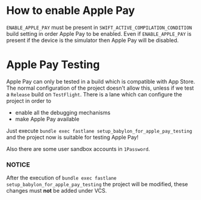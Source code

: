# How to enable Apple Pay

`ENABLE_APPLE_PAY` must be present in `SWIFT_ACTIVE_COMPILATION_CONDITION` build setting in order Apple Pay to be enabled.
Even if `ENABLE_APPLE_PAY` is present if the device is the simulator then Apple Pay will be disabled.

# Apple Pay Testing

Apple Pay can only be tested in a build which is compatible with App Store.
The normal configuration of the project doesn't allow this, unless if we test a `Release` build on `TestFlight`.
There is a lane which can configure the project in order to 
- enable all the debugging mechanisms
- make Apple Pay available

Just execute `bundle exec fastlane setup_babylon_for_apple_pay_testing` and the project now is suitable for testing Apple Pay!

Also there are some user sandbox accounts in `1Password`.

### NOTICE
After the execution of `bundle exec fastlane setup_babylon_for_apple_pay_testing` the project will be modified, these changes must __not__ 
be added under VCS.



